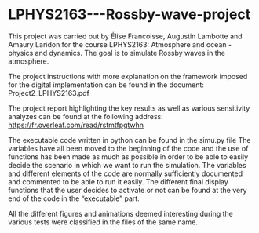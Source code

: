 # LPHYS2163---Rossby-wave-project

This project was carried out by Élise Francoisse, Augustin Lambotte and Amaury Laridon for the course LPHYS2163: Atmosphere and ocean - physics and dynamics.
The goal is to simulate Rossby waves in the atmosphere.

The project instructions with more explanation on the framework imposed for the digital implementation can be found in the document: Project2_LPHYS2163.pdf

The project report highlighting the key results as well as various sensitivity analyzes can be found at the following address: https://fr.overleaf.com/read/rstmtfpgtwhn

The executable code written in python can be found in the simu.py file
The variables have all been moved to the beginning of the code and the use of functions has been made as much as possible in order to be able to easily decide the scenario in which we want to run the simulation. The variables and different elements of the code are normally sufficiently documented and commented to be able to run it easily. The different final display functions that the user decides to activate or not can be found at the very end of the code in the “executable” part.

All the different figures and animations deemed interesting during the various tests were classified in the files of the same name.
